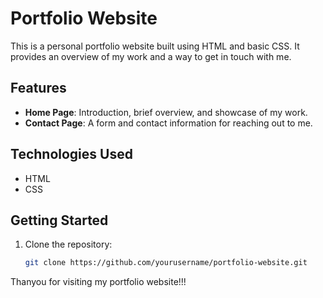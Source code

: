 
# Portfolio Website

This is a personal portfolio website built using HTML and basic CSS. It provides an overview of my work and a way to get in touch with me.

## Features

- **Home Page**: Introduction, brief overview, and showcase of my work.
- **Contact Page**: A form and contact information for reaching out to me.

## Technologies Used

- HTML
- CSS

## Getting Started

1. Clone the repository:
   ```bash
   git clone https://github.com/yourusername/portfolio-website.git
Thanyou for visiting my portfolio website!!!
